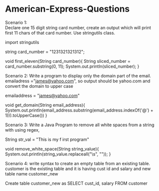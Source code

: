 # American-Express-Questions

Scenario 1:  
Declare one 15 digit string card number, 
create an output which will print first 11 chars of that card number. 
Use stringutils class.

import stringutils

string card_number = "1231321321312";

void first_eleven(String card_number){
	String sliced_number = card_number.substring(0, 11);
	System.out.println(sliced_number);
}


Scenario 2: Write a program to display only the domain part of the email. 
emailadress ="james@yahoo.com", so output should be yahoo.com and convert the domain to upper case

emailaddress = "james@yahoo.com"

void get_domain(String email_address){
	System.out.println(email_address.substring(email_address.indexOf('@') + 1))).toUpperCase())
}

Scenario 3: Write a Java Program to remove all white spaces from a string with using regex, 

String str_val = "This     is my f irst program" 

void remove_white_space(String string_value){
	System.out.println(string_value.replaceall("\\s", ""));
}

Scenario 4: 
write syntax to create an empty table from an existing table. 
customer is the existing table and it is having cust id and salary and new table name customer_new

Create table customer_new as SELECT cust_id, salary FROM customer
